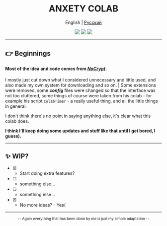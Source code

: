 <div align="center">

<h1 align="center">ANXETY COLAB</h1>

English | [Русский ](./README-ru_RU.md)

</div>

<p align="center">
  <a href="https://colab.research.google.com/drive/1wEa-tS10h4LlDykd87TF5zzpXIIQoCmq"><img src="https://img.shields.io/badge/NoCrypt's%20-%20grey?style=for-the-badge&logo=google%20colab&logoColor=orange&label=Colab&labelColor=darkcayan&color=orange"></a>
  <a href="https://colab.research.google.com/drive/1AH8z-p_ZSQvowZ-9pIVXBcqt_c3V4O9W"><img src="https://img.shields.io/badge/My Colab%20-%20grey?style=for-the-badge&logo=google%20colab&logoColor=orange&label=Colab&labelColor=darkcayan&color=16acc9"></a>
  <a href="https://discordapp.com/users/565783561878372352"><img src="https://img.shields.io/badge/MY%20DISCORD-blue?style=for-the-badge&logo=discord&logoColor=white&color=blue"></a>
</p>

---

## 👉 Beginnings

#### Most of the idea and code comes from [*NoCrypt*](https://github.com/NoCrypt).
I mostly just cut down what I considered unnecessary and little used, and also made my own system for downloading and so on. | Some extensions were removed, some ***config*** files were changed so that the interface was not too cluttered, some things of course were taken from his colab - for example his script `ColabTimer` - a really useful thing, and all the little things in general.

I don't think there's no point in saying anything else, it's clear what this colab does.

**I think I'll keep doing some updates and stuff like that until I get bored, I guess).**

---

## ✨ WIP?

- [x] - Start doing extra features?
- [ ] - something else...
- [ ] - something else...
- [x] - No more ideas? - Yes(

---

<div align="center">
  
  <small>-- Again everything that has been done by me is just my simple adaptation --</small>
  
</div>
